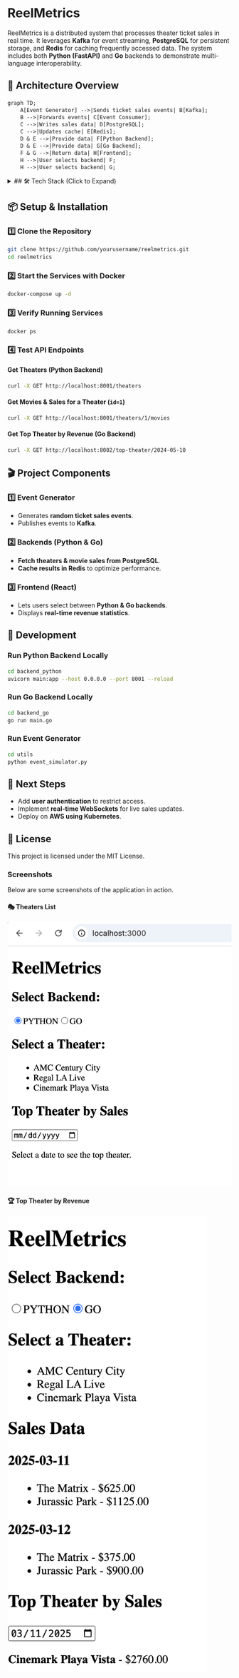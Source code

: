 # ReelMetrics

ReelMetrics is a distributed system that processes theater ticket sales in real time. It leverages **Kafka** for event streaming, **PostgreSQL** for persistent storage, and **Redis** for caching frequently accessed data. The system includes both **Python (FastAPI)** and **Go** backends to demonstrate multi-language interoperability.

## **🚀 Architecture Overview**
```mermaid
graph TD;
    A[Event Generator] -->|Sends ticket sales events| B[Kafka];
    B -->|Forwards events| C[Event Consumer];
    C -->|Writes sales data| D[PostgreSQL];
    C -->|Updates cache| E[Redis];
    D & E -->|Provide data| F[Python Backend];
    D & E -->|Provide data| G[Go Backend];
    F & G -->|Return data| H[Frontend];
    H -->|User selects backend| F;
    H -->|User selects backend| G;
```

<details>
  <summary>## 🛠️ Tech Stack (Click to Expand)</summary>

  - **Backend (Python - FastAPI)**: Exposes APIs to fetch theaters & movie sales.
  - **Backend (Go)**: Alternative implementation for fetching the same data.
  - **PostgreSQL**: Stores theaters, movies, and sales data.
  - **Redis**: Caches frequently accessed data (e.g., top theaters, movie sales).
  - **Kafka**: Streams real-time ticket purchase events.
  - **Frontend (React)**: Displays theaters, movies, and sales statistics.
</details>

## **📦 Setup & Installation**

### **1️⃣ Clone the Repository**
```bash
git clone https://github.com/yourusername/reelmetrics.git
cd reelmetrics
```

### **2️⃣ Start the Services with Docker**
```bash
docker-compose up -d
```

### **3️⃣ Verify Running Services**
```bash
docker ps
```

### **4️⃣ Test API Endpoints**

#### **Get Theaters (Python Backend)**
```bash
curl -X GET http://localhost:8001/theaters
```

#### **Get Movies & Sales for a Theater (`id=1`)**
```bash
curl -X GET http://localhost:8001/theaters/1/movies
```

#### **Get Top Theater by Revenue (Go Backend)**
```bash
curl -X GET http://localhost:8002/top-theater/2024-05-10
```

## **🎬 Project Components**

### **1️⃣ Event Generator**
- Generates **random ticket sales events**.
- Publishes events to **Kafka**.

### **2️⃣ Backends (Python & Go)**
- **Fetch theaters & movie sales from PostgreSQL**.
- **Cache results in Redis** to optimize performance.

### **3️⃣ Frontend (React)**
- Lets users select between **Python & Go backends**.
- Displays **real-time revenue statistics**.

## **🔧 Development**
### **Run Python Backend Locally**
```bash
cd backend_python
uvicorn main:app --host 0.0.0.0 --port 8001 --reload
```

### **Run Go Backend Locally**
```bash
cd backend_go
go run main.go
```

### **Run Event Generator**
```bash
cd utils
python event_simulator.py
```

## **🚀 Next Steps**
- Add **user authentication** to restrict access.
- Implement **real-time WebSockets** for live sales updates.
- Deploy on **AWS using Kubernetes**.

## **📝 License**
This project is licensed under the MIT License.


### Screenshots

Below are some screenshots of the application in action.

#### 🎭 Theaters List
![Theaters List](./screenshots/theaters_list.png)

#### 🏆 Top Theater by Revenue
![Top Theater](./screenshots/top_theater.png)



